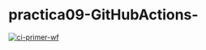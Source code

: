 # practica09-GitHubActions-

[![ci-primer-wf](https://github.com/migonzor/practica09-GitHubActions/actions/workflows/ci-primer-wf.yml/badge.svg)](https://github.com/migonzor/practica09-GitHubActions/actions/workflows/ci-primer-wf.yml)
